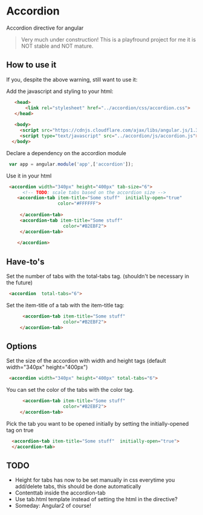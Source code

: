 # Accordion

Accordion directive for angular

> Very much under construction!
> This is a playfround project for me it is NOT stable and NOT mature.

## How to use it 
If you, despite the above warning, still want to use it:

Add the javascript and styling to your html:

```html
   <head>
       <link rel="stylesheet" href="../accordion/css/accordion.css">
   </head>
   
   <body>
     <script src="https://cdnjs.cloudflare.com/ajax/libs/angular.js/1.3.14/angular.min.js"></script>
     <script type="text/javascript" src="../accordion/js/accordion.js"></script>
  </body>
```
Declare a dependency on the accordion module
```javascript
 var app = angular.module('app',['accordion']);
```

Use it in your html
```html
 <accordion width="340px" height="400px" tab-size="6">
      <!-- TODO: scale tabs based on the accordion size -->
    <accordion-tab item-title="Some stuff"  initially-open="true"
                   color="#FFFFFF">
    
     </accordion-tab>
     <accordion-tab item-title="Some stuff"
                     color="#B2EBF2">
     </accordion-tab>
      
    </accordion>   
```

## Have-to's

Set the number of tabs with the total-tabs tag. (shouldn't be necessary in the future)
```html
 <accordion  total-tabs="6">
 ```
 
 Set the item-title of a tab with the item-title tag:

```html
      <accordion-tab item-title="Some stuff"
                     color="#B2EBF2">
     </accordion-tab>
```
## Options

Set the size of the accordion with width and height tags (default width="340px" height="400px")
```html
 <accordion width="340px" height="400px" total-tabs="6">
 ```

You can set the color of the tabs with the color tag.
```html
      <accordion-tab item-title="Some stuff"
                     color="#B2EBF2">
     </accordion-tab>
```

Pick the tab you want to be opened initially by setting the initially-opened tag on true
```html
  <accordion-tab item-title="Some stuff"  initially-open="true">
  </accordion-tab>
 ```
## TODO
* Height for tabs has now to be set manually in css everytime you add/delete tabs, this should be done automatically
* Contenttab inside the accordion-tab
* Use tab.html template instead of setting the html in the directive?
* Someday: Angular2 of course!






